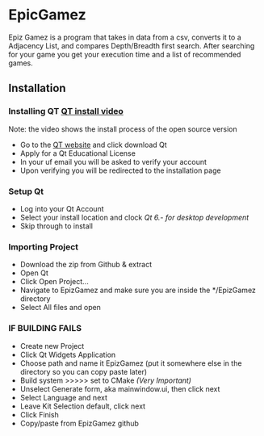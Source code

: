 # EpicGamez
Epiz Gamez is a program that takes in data from a csv, converts it to a Adjacency List, and compares Depth/Breadth first search. After searching for your game you get your execution time and a list of recommended games.

## Installation

### Installing QT [QT install video](https://www.youtube.com/watch?v=OoVNt-KJ96w&t=7s)
Note: the video shows the install process of the open source version
 - Go to the [QT website](https://www.qt.io/product/development-tools) and click download Qt
 - Apply for a Qt Educational License
 - In your uf email you will be asked to verify your account
 - Upon verifying you will be redirected to the installation page
   
### Setup Qt
 - Log into your Qt Account
 - Select your install location and clock *Qt 6.- for desktop development*
 - Skip through to install

### Importing Project
 - Download the zip from Github & extract
 - Open Qt
 - Click Open Project...
 - Navigate to EpizGamez and make sure you are inside the */EpizGamez directory
 - Select All files and open
### IF BUILDING FAILS
 - Create new Project
 - Click Qt Widgets Application
 - Choose path and name it EpizGamez (put it somewhere else in the directory so you can copy paste later)
 - Build system >>>>> set to CMake *(Very Important)*
 - Unselect Generate form, aka mainwindow.ui, then click next
 - Select Language and next
 - Leave Kit Selection default, click next
 - Click Finish
 - Copy/paste from EpizGamez github
